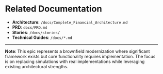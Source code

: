 # Related Documentation

- **Architecture**: `/docs/Complete_Financial_Architecture.md`
- **PRD**: `docs/PRD.md`
- **Stories**: `/docs/stories/`
- **Technical Guides**: `/docs/*.md`

---

**Note**: This epic represents a brownfield modernization where significant framework exists but core functionality requires implementation. The focus is on replacing simulations with real implementations while leveraging existing architectural strengths.